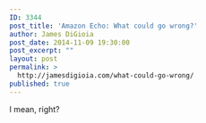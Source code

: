 ```yaml
---
ID: 3344
post_title: 'Amazon Echo: What could go wrong?'
author: James DiGioia
post_date: 2014-11-09 19:30:00
post_excerpt: ""
layout: post
permalink: >
  http://jamesdigioia.com/what-could-go-wrong/
published: true
---
```

I mean, right?